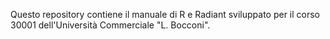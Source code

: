 Questo repository contiene il manuale di R e Radiant sviluppato per il corso 30001 dell'Università Commerciale "L. Bocconi".